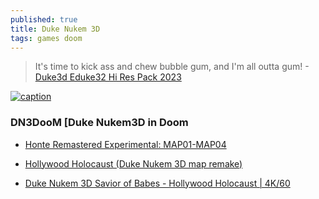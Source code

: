 ```yaml
---
published: true
title: Duke Nukem 3D
tags: games doom
---
```

> It's time to kick ass and chew bubble gum, and I'm all outta gum!  - [Duke3d Eduke32 Hi Res Pack 2023](https://www.youtube.com/watch?v=rYN2S7BuCoI)

[![caption](https://external-content.duckduckgo.com/iu/?u=https%3A%2F%2Ftse3.mm.bing.net%2Fth%3Fid%3DOIP.vg5mMp1juNROFFStkKWmDQHaEo%26pid%3DApi&f=1&ipt=dc009277702d88e9486c1ff4d0405a1b1489b1b4273cb7d9bbc630642be734a2&ipo=images)](https://duckduckgo.com/?t=lm&q=Duke+Nukem+3D+&iax=images&ia=images)


###  DN3DooM [Duke Nukem3D in Doom
- [Honte Remastered Experimental: MAP01-MAP04 ](https://www.youtube.com/watch?v=dEcaEEdOxoY)
- [Hollywood Holocaust (Duke Nukem 3D map remake) ](https://www.youtube.com/watch?v=BWutKWl2IY0)

- [Duke Nukem 3D Savior of Babes - Hollywood Holocaust | 4K/60](https://www.youtube.com/watch?v=0GgtfHgwSu8)